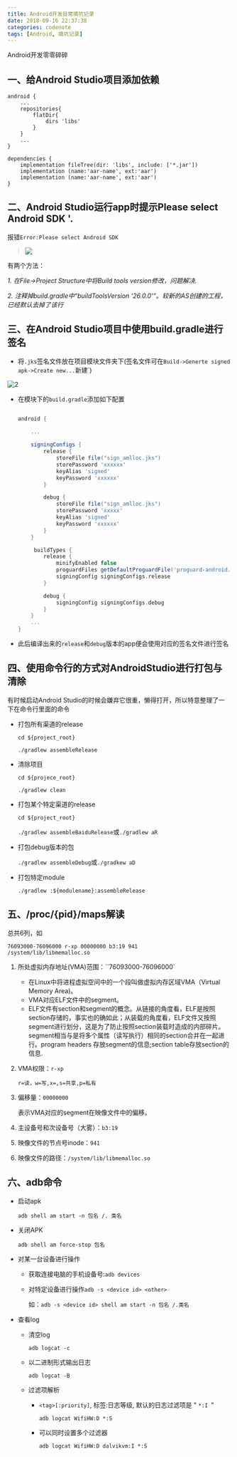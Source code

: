 ```yaml
---
title: Android开发日常填坑记录
date: 2018-09-16 22:37:38
categories: codenote
tags: [Android, 填坑记录]
---
```


Android开发零零碎碎
<!--more-->

## 一、给Android Studio项目添加依赖

```
android {
    ...
    repositories{
        flatDir{
            dirs 'libs'
        }
    }
    ...
}

dependencies {
    implementation fileTree(dir: 'libs', include: ['*.jar'])
    implementation (name:'aar-name', ext:'aar')
    implementation (name:'aar-name', ext:'aar')
}
```
## 二、Android Studio运行app时提示Please select Android SDK '.

报错`Error:Please select Android SDK`

> <img src="Android开发日常填坑记录/1.png">

有两个方法：

*1. 在File->Project Structure中将Build tools version修改，问题解决.* 

*2. 注释掉build.gradle中“buildToolsVersion '26.0.0'”。较新的AS创建的工程，已经默认去掉了该行*

## 三、在Android Studio项目中使用build.gradle进行签名

- 将`.jks`签名文件放在项目模块文件夹下(签名文件可在`Build->Generte signed apk->Create new...`新建`)

![2](Android开发日常填坑记录/2.png)

- 在模块下的`build.gradle`添加如下配置

  ```groovy
  
  android {
      
      ...
  
      signingConfigs {
          release {
              storeFile file("sign_amlloc.jks")
              storePassword 'xxxxxx'
              keyAlias 'signed'
              keyPassword 'xxxxxx'
          }
  
          debug {
              storeFile file("sign_amlloc.jks")
              storePassword 'xxxxx'
              keyAlias 'signed'
              keyPassword 'xxxxxx'
          }
      }
  
       buildTypes {
          release {
              minifyEnabled false
              proguardFiles getDefaultProguardFile('proguard-android.txt'), 'proguard-rules.pro'
              signingConfig signingConfigs.release
          }
  
          debug {
              signingConfig signingConfigs.debug
          }
      }
      ...
  }
  ```

- 此后编译出来的`release`和`debug`版本的app便会使用对应的签名文件进行签名

## 四、使用命令行的方式对AndroidStudio进行打包与清除

有时候启动Android Studio的时候会嫌弃它很重，懒得打开，所以特意整理了一下在命令行里面的命令

- 打包所有渠道的release

  `cd ${project_root}`

  `./gradlew assembleRelease`

- 清除项目

  `cd ${projece_root}`

  `./gradlew clean`

- 打包某个特定渠道的release

  `cd ${project_root} `

  `./gradlew assembleBaiduRelease`或`./gradlew aR`

- 打包debug版本的包

  `./gradlew assembleDebug`或`./gradkew aD`

- 打包特定module

  `./gradlew :${modulename}:assembleRelease`

## 五、/proc/{pid}/maps解读

总共6列，如

`76093000-76096000 r-xp 00000000 b3:19 941        /system/lib/libmemalloc.so`

1. 所处虚拟内存地址(VMA)范围：``76093000-76096000`

   - 在Linux中将进程虚拟空间中的一个段叫做虚拟内存区域VMA（Virtual Memory Area)。
   - VMA对应ELF文件中的segment。
   - ELF文件有section和segment的概念。从链接的角度看，ELF是按照section存储的，事实也的确如此；从装载的角度看，ELF文件又按照segment进行划分，这是为了防止按照section装载时造成的内部碎片。segment相当与是将多个属性（读写执行）相同的section合并在一起进行。program headers 存放segment的信息;section table存放section的信息.

2. VMA权限：`r-xp`

   `r=读，w=写,x=,s=共享,p=私有`

3. 偏移量：`00000000`

   表示VMA对应的segment在映像文件中的偏移。

4. 主设备号和次设备号（大雾）：`b3:19`

5. 映像文件的节点号inode：`941`

6. 映像文件的路径：`/system/lib/libmemalloc.so`

## 六、adb命令

- 启动apk

  `adb shell am start -n 包名 /. 类名`

- 关闭APK

  `adb shell am force-stop 包名`

- 对某一台设备进行操作

  - 获取连接电脑的手机设备号:`adb devices`

  - 对特定设备进行操作`adb -s <device id> <other>`

    如：`adb -s <device id> shell am start -n 包名 /.类名`

- 查看log

  - 清空log

    `adb logcat -c`

  - 以二进制形式输出日志

    `adb logcat -B`

  - 过滤项解析

    - ` <tag>[:priority] `, 标签:日志等级, 默认的日志过滤项是 " `*:I `"

      `adb logcat WifiHW:D *:S`

    - 可以同时设置多个过滤器

      `adb logcat WifiHW:D dalvikvm:I *:S`